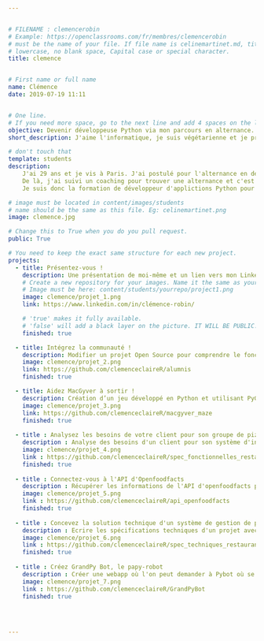```yaml
---


# FILENAME : clemencerobin
# Example: https://openclassrooms.com/fr/membres/clemencerobin
# must be the name of your file. If file name is celinemartinet.md, title is celinemartinet.
# lowercase, no blank space, Capital case or special character.
title: clemence


# First name or full name
name: Clémence
date: 2019-07-19 11:11


# One line.
# If you need more space, go to the next line and add 4 spaces on the left, as in 'description'.
objective: Devenir développeuse Python via mon parcours en alternance.
short_description: J'aime l'informatique, je suis végétarienne et je pratique la course à pied.

# don't touch that
template: students
description:
    J'ai 29 ans et je vis à Paris. J'ai postulé pour l'alternance en début d'année.
    De là, j'ai suivi un coaching pour trouver une alternance et c'est chose faite !
    Je suis donc la formation de développeur d'applictions Python pour une durée de deux ans.

# image must be located in content/images/students
# name should be the same as this file. Eg: celinemartinet.png
image: clemence.jpg

# Change this to True when you do you pull request.
public: True

# You need to keep the exact same structure for each new project.
projects:
  - title: Présentez-vous !
    description: Une présentation de moi-même et un lien vers mon LinkedIn.
    # Create a new repository for your images. Name it the same as your nickname and profile picture.
    # Image must be here: content/students/yourrepo/project1.png
    image: clemence/projet_1.png
    link: https://www.linkedin.com/in/clémence-robin/

    # 'true' makes it fully available.
    # 'false' will add a black layer on the picture. IT WILL BE PUBLIC!
    finished: true

  - title: Intégrez la communauté !
    description: Modifier un projet Open Source pour comprendre le fonctionnement de Git, de Github et des pull requests. 
    image: clemence/projet_2.png
    link: https://github.com/clemenceclaireR/alumnis
    finished: true

  - title: Aidez MacGyver à sortir !
    description: Création d’un jeu développé en Python et utilisant PyGame.
    image: clemence/projet_3.png
    link: https://github.com/clemenceclaireR/macgyver_maze
    finished: true
    
  - title : Analysez les besoins de votre client pour son groupe de pizzerias
    description : Analyse des besoins d'un client pour son système d'informations, avec UML et les méthodologies agiles.
    image: clemence/projet_4.png
    link : https://github.com/clemenceclaireR/spec_fonctionnelles_restaurant
    finished: true
    
  - title : Connectez-vous à l'API d'Openfoodfacts
    description : Récupérer les informations de l'API d'openfoodfacts pour créer une logiciel proposant une meilleure alternative à un produit donné
    image: clemence/projet_5.png
    link : https://github.com/clemenceclaireR/api_openfoodfacts
    finished: true
    
  - title : Concevez la solution technique d'un système de gestion de pizzeria
    description : Ecrire les spécifications techniques d'un projet avec la modélisation des données, le diagrammme de composant et le diagramme de déploiement
    image: clemence/projet_6.png
    link : https://github.com/clemenceclaireR/spec_techniques_restaurant
    finished: true
    
  - title : Créez GrandPy Bot, le papy-robot
    description : Créer une webapp où l'on peut demander à Pybot où se trouve un lieu, avec les informations associées
    image: clemence/projet_7.png
    link : https://github.com/clemenceclaireR/GrandPyBot
    finished: true
    

    

---
```

